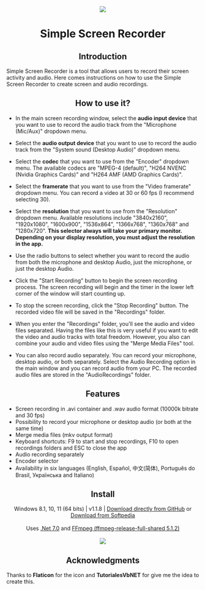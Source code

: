 <p align="center">
  <a href="https://postimg.cc/"><img src="https://i.postimg.cc/3NCTY9rx/screencapturelogo.png"></a>
</p>
<h1 align="center">Simple Screen Recorder</h1>


<h2 align="center">Introduction</h2>
<p align="left">
Simple Screen Recorder is a tool that allows users to record their screen activity and audio. Here comes instructions on how to use the Simple Screen Recorder to create screen and audio recordings.
</p>

<h2 align="center">How to use it?</h2>
<p align="center">

- In the main screen recording window, select the **audio input device** that you want to use to record the audio track from the "Microphone (Mic/Aux)" dropdown menu.<br>

- Select the **audio output device** that you want to use to record the audio track from the "System sound (Desktop Audio)" dropdown menu.<br>

- Select the **codec** that you want to use from the "Encoder" dropdown menu. The available codecs are "MPEG-4 (default)", "H264 NVENC (Nvidia Graphics Cards)" and "H264 AMF (AMD Graphics Cards)".<br>

- Select the **framerate** that you want to use from the "Video framerate" dropdown menu. You can record a video at 30 or 60 fps (I recommend selecting 30).<br>

- Select the **resolution** that you want to use from the "Resolution" dropdown menu. Available resolutions include "3840x2160", "1920x1080", "1600x900", "1536x864", "1366x768", "1360x768" and "1280x720". **This selector always will take your primary monitor. Depending on your display resolution, you must adjust the resolution in the app.**<br>

- Use the radio buttons to select whether you want to record the audio from both the microphone and desktop Audio, just the microphone, or just the desktop Audio.<br>

- Click the "Start Recording" button to begin the screen recording process. The screen recording will begin and the timer in the lower left corner of the window will start counting up.<br>

- To stop the screen recording, click the "Stop Recording" button. The recorded video file will be saved in the "Recordings" folder.<br>

- When you enter the "Recordings" folder, you'll see the audio and video files separated. Having the files like this is very useful if you want to edit the video and audio tracks with total freedom. However, you also can combine your audio and video files using the "Merge Media Files" tool.<br>

- You can also record audio separately. You can record your microphone, desktop audio, or both separately. 
Select the Audio Recording option in the main window and you can record audio from your PC. The recorded audio files are stored in the "AudioRecordings" folder.<br>
</p>

<h2 align="center">Features</h2>

- Screen recording in .avi container and .wav audio format (10000k bitrate and 30 fps)<br>
- Possibility to record your microphone or desktop audio (or both at the same time)<br>
- Merge media files (mkv output format)<br>
- Keyboard shortcuts: F9 to start and stop recordings, F10 to open recordings folders and ESC to close the app<br>
- Audio recording separately<br>
- Encoder selector<br>
- Availability in six languages (English, Español, 中文(简体), Português do Brasil, Українська and Italiano)

<h2 align="center">Install</h2>
<p align="center">
  Windows 8.1, 10, 11 (64 bits) | v1.1.8 | <a href="https://github.com/lextrack/Simple-Screen-Recorder/releases/download/1.1.8/Simple-Screen-Recorder-Release-Portable.7z">Download directly from GitHub</a> or <a href="https://www.softpedia.com/get/Multimedia/Video/Video-Recording/Simple-Screen-Recorder.shtml">Download from Softpedia</a><br><br>
  Uses <a href="https://dotnet.microsoft.com/en-us/download/dotnet/7.0">.Net 7.0</a> and <a href="https://www.gyan.dev/ffmpeg/builds/">FFmpeg (ffmpeg-release-full-shared 5.1.2)</a> <br><br>
  <a href="https://postimg.cc/"><img src="https://i.postimg.cc/brpGqGnt/screen-recorder-1-1-8.png"></a>
</p>

<h2 align="center">Acknowledgments</h2>

Thanks to **Flaticon** for the icon and **TutorialesVbNET** for give me the idea to create this.

